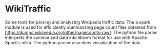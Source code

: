 # WikiTraffic
Some tools for parsing and analyzing Wikipedia traffic data.  The a spark module is used for effciciently summarizing page count files obtained from https://dumps.wikimedia.org/other/pagecounts-raw/.  The python file parser interprets the summarized data into libsvm format for use with Apache Spark's mllib.  The python parser also does visualization of the data.
